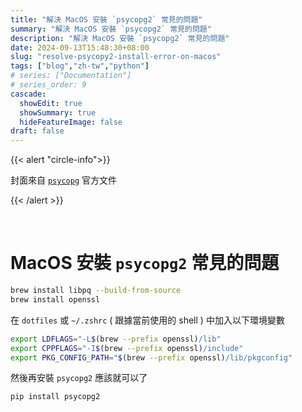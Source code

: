 ```yaml
---
title: "解決 MacOS 安裝 `psycopg2` 常見的問題"
summary: "解決 MacOS 安裝 `psycopg2` 常見的問題"
description: "解決 MacOS 安裝 `psycopg2` 常見的問題"
date: 2024-09-13T15:48:30+08:00
slug: "resolve-psycopy2-install-error-on-macos"
tags: ["blog","zh-tw","python"]
# series: ["Documentation"]
# series_order: 9
cascade:
  showEdit: true
  showSummary: true
  hideFeatureImage: false
draft: false
---
```


{{< alert "circle-info">}}

封面來自 [`psycopg`](https://www.psycopg.org/psycopg3/docs/) 官方文件

{{< /alert >}}

<br>

# MacOS 安裝 `psycopg2` 常見的問題


```bash
brew install libpq --build-from-source
brew install openssl
```

在 `dotfiles` 或 `~/.zshrc` ( 跟據當前使用的 shell ) 中加入以下環境變數

```bash
export LDFLAGS="-L$(brew --prefix openssl)/lib"
export CPPFLAGS="-I$(brew --prefix openssl)/include"
export PKG_CONFIG_PATH="$(brew --prefix openssl)/lib/pkgconfig"
```

然後再安裝 `psycopg2` 應該就可以了

```bash
pip install psycopg2
```


